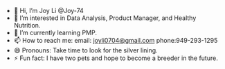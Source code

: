 - 👋 Hi, I’m Joy Li @Joy-74
- 👀 I’m interested in Data Analysis, Product Manager, and Healthy Nutrition.
- 🌱 I’m currently learning PMP.
- 📫 How to reach me: email: joyli0704@gmail.com phone:949-293-1295
- 😄 Pronouns: Take time to look for the silver lining.
- ⚡ Fun fact: I have two pets and hope to become a breeder in the future.

<!---
Joy-74/Joy-74 is a ✨ special ✨ repository because its `README.md` (this file) appears on your GitHub profile.
You can click the Preview link to take a look at your changes.
--->
